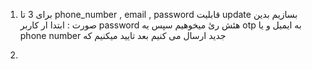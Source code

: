 1. برای 3 تا phone_number , email , password قابلیت update بسازیم بدین صورت :
ابتدا ار کاربر password هئش رئ میخوهیم سپس یه otp به ایمیل و یا phone number جدید ارسال می کنیم بعد تایید میکنیم که 

2.